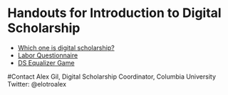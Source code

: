# Handouts for Introduction to Digital Scholarship
* [Which one is digital scholarship?](whichone.md)
* [Labor Questionnaire](dslabor.md)
* [DS Equalizer Game](equalizer.md) 

#Contact
Alex Gil, Digital Scholarship Coordinator, Columbia University
Twitter: @elotroalex
